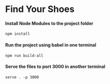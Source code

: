 # Find Your Shoes

#### Install Node Modules to the project folder
```
npm install
```
#### Run the project using babel in one terminal
```
npm run build-all
```
#### Serve the files to port 3000 in another terminal
```
serve . -p 3000
```

